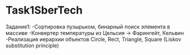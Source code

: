 # Task1SberTech

Задание1:
-Сортировка пузырьком, бинарный поиск элемента в массиве
-Конвертер температуры из Цельсия -> Фарингейт, Кельвин
-Реализация иерархии объектов Circle, Rect, Triangle, Square (Liskov substitution principle)
